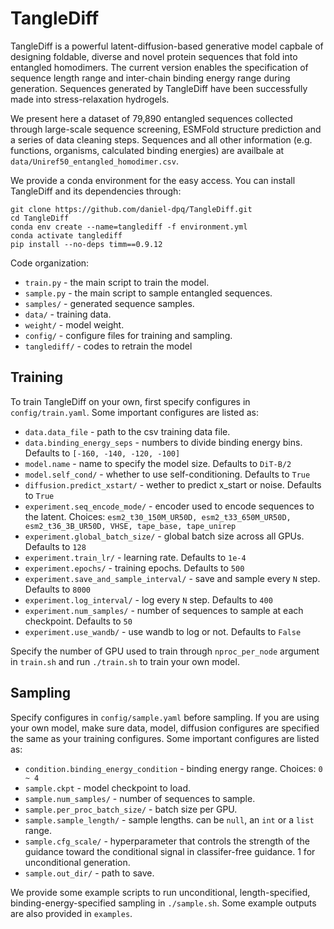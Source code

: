 # TangleDiff
TangleDiff is a powerful latent-diffusion-based generative model capbale of designing foldable, diverse and novel protein sequences that fold into entangled homodimers. The current version enables the specification of sequence length range and inter-chain binding energy range during generation. Sequences generated by TangleDiff have been successfully made into stress-relaxation hydrogels.

We present here a dataset of 79,890 entangled sequences collected through large-scale sequence screening, ESMFold structure prediction and a series of data cleaning steps. Sequences and all other information (e.g. functions, organisms, calculated binding energies) are availbale at `data/Uniref50_entangled_homodimer.csv`.

We provide a conda environment for the easy access. You can install TangleDiff and its dependencies through:

```shell
git clone https://github.com/daniel-dpq/TangleDiff.git
cd TangleDiff
conda env create --name=tanglediff -f environment.yml
conda activate tanglediff
pip install --no-deps timm==0.9.12
```


Code organization:
* `train.py` - the main script to train the model.
* `sample.py` - the main script to sample entangled sequences.
* `samples/` - generated sequence samples.
* `data/` - training data.
* `weight/` - model weight.
* `config/` - configure files for training and sampling.
* `tanglediff/` - codes to retrain the model


Training
-----------------------------------------------------------------------------------------------------

To train TangleDiff on your own, first specify configures in `config/train.yaml`. Some important configures are listed as:
* `data.data_file` - path to the csv training data file.
* `data.binding_energy_seps` - numbers to divide binding energy bins. Defaults to `[-160, -140, -120, -100]`
* `model.name` - name to specify the model size. Defaults to `DiT-B/2`
* `model.self_cond/` - whether to use self-conditioning. Defaults to `True`
* `diffusion.predict_xstart/` - wether to predict x_start or noise. Defaults to `True`
* `experiment.seq_encode_mode/` - encoder used to encode sequences to the latent. Choices: `esm2_t30_150M_UR50D, esm2_t33_650M_UR50D, esm2_t36_3B_UR50D, VHSE, tape_base, tape_unirep`
* `experiment.global_batch_size/` - global batch size across all GPUs. Defaults to `128`
* `experiment.train_lr/` - learning rate. Defaults to `1e-4`
* `experiment.epochs/` - training epochs. Defaults to `500`
* `experiment.save_and_sample_interval/` - save and sample every `N` step. Defaults to `8000`
* `experiment.log_interval/` - log every `N` step. Defaults to `400`
* `experiment.num_samples/` - number of sequences to sample at each checkpoint.  Defaults to `50`
* `experiment.use_wandb/` - use wandb to log or not.  Defaults to `False`

Specify the number of GPU used to train through `nproc_per_node` argument in `train.sh` and run `./train.sh` to train your own model.


Sampling
-----------------------------------------------------------------------------------------------------

Specify configures in `config/sample.yaml` before sampling. If you are using your own model, make sure data, model, diffusion configures are specified the same as your training configures. Some important configures are listed as:
* `condition.binding_energy_condition` - binding energy range. Choices: `0 ~ 4`
* `sample.ckpt` - model checkpoint to load.
* `sample.num_samples/` - number of sequences to sample.
* `sample.per_proc_batch_size/` - batch size per GPU.
* `sample.sample_length/` - sample lengths. can be `null`, an `int` or a `list` range.
* `sample.cfg_scale/` - 
hyperparameter that controls the strength of the guidance toward the conditional signal in classifer-free guidance. 1 for unconditional generation.
* `sample.out_dir/` - path to save.

We provide some example scripts to run unconditional, length-specified, binding-energy-specified sampling in `./sample.sh`. Some example outputs are also provided in `examples`.
